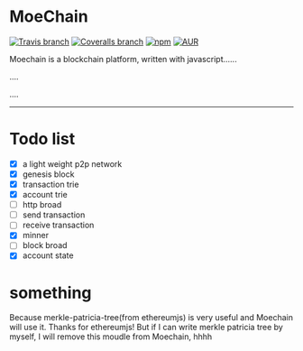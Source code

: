 # MoeChain

[![Travis branch](https://img.shields.io/travis/Elvenisboy/Moechain/master.svg)](https://travis-ci.org/Elvenisboy/Moechain) [![Coveralls branch](https://img.shields.io/coveralls/Elvenisboy/Moechain/master.svg)](https://coveralls.io/github/Elvenisboy/Moechain?branch=master) [![npm](https://img.shields.io/npm/v/npm.svg)](https://github.com/Elvenisboy/Moechain) [![AUR](https://img.shields.io/aur/license/yaourt.svg)](https://github.com/Elvenisboy/Moechain)

Moechain is a blockchain platform, written with javascript......

....

....

-----

# Todo list

 - [x] a light weight p2p network
 - [x] genesis block 
 - [x] transaction trie
 - [x] account trie
 - [ ] http broad
 - [ ] send transaction
 - [ ] receive transaction
 - [x] minner 
 - [ ] block broad 
 - [x] account state
 # something

 Because merkle-patricia-tree(from ethereumjs) is very useful and Moechain will use it. Thanks for ethereumjs! But if I can write merkle patricia tree by myself, I will remove this moudle from Moechain, hhhh
 
 